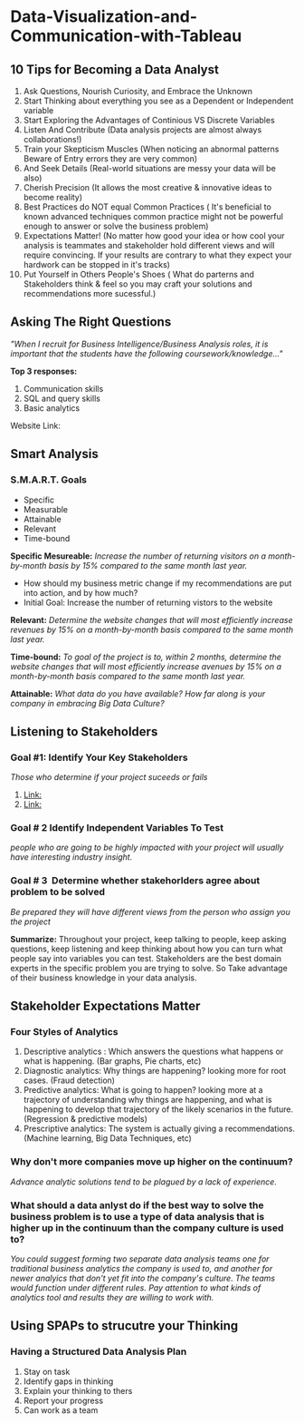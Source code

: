 # Data-Visualization-and-Communication-with-Tableau

## 10 Tips for Becoming a Data Analyst
1. Ask Questions, Nourish Curiosity, and Embrace the Unknown
2. Start Thinking about everything you see as a Dependent or Independent variable
3. Start Exploring the Advantages of Continious VS Discrete Variables
4. Listen And Contribute (Data analysis projects are almost always collaborations!)
5. Train your Skepticism Muscles (When noticing an abnormal patterns Beware of Entry errors they are very common) 
6. And Seek Details (Real-world situations are messy your data will be also)
7. Cherish Precision (It allows the most creative & innovative ideas to become reality)
8. Best Practices do NOT equal Common Practices ( It's beneficial to known advanced techniques common practice might not be powerful enough to answer or solve the business problem)
9. Expectations Matter! (No matter how good your idea or how cool your analysis is teammates and stakeholder hold different views and will require convincing. If your results are contrary to what they expect your hardwork can be stopped in it's tracks)
10. Put Yourself in Others People's Shoes ( What do parterns and Stakeholders think & feel so you may craft your solutions and recommendations more sucessful.)

## Asking The Right Questions
*"When I recruit for Business Intelligence/Business Analysis roles, it is important that the students have the following coursework/knowledge..."*

**Top 3 responses:**
1. Communication skills
2. SQL and query skills
3. Basic analytics

Website Link:

## Smart Analysis

### S.M.A.R.T. Goals
* Specific
* Measurable
* Attainable
* Relevant
* Time-bound

**Specific Mesureable:** *Increase the number of returning visitors on a month-by-month basis by 15% compared to the same month last year.*
* How should my business metric change if my recommendations are put into action, and by how much?
* Initial Goal: Increase the number of returning vistors to the website

**Relevant:**
*Determine the website changes that will most efficiently increase revenues by 15% on a month-by-month basis compared to the same month last year.*

**Time-bound:**
*To goal of the project is to, within 2 months, determine the website changes that will most efficiently increase avenues by 15% on a month-by-month basis compared to the same month last year.*

**Attainable:**
*What data do you have available? How far along is your company in embracing Big Data Culture?*

## Listening to Stakeholders

### Goal #1: Identify Your Key Stakeholders 
*Those who determine if your project suceeds or fails*
1. [Link:](https://hbr.org/2014/03/five-questions-to-identify-key-stakeholders/)
2. [Link:](http://expertbusinessanalyst.com/stakeholder-analysis-and-management/)

### Goal # 2 Identify Independent Variables To Test 
*people who are going to be highly impacted with your project will usually have interesting industry insight.*

### Goal # 3  Determine whether stakehorlders agree about problem to be solved 
*Be prepared they will have different views from the person who assign you the project*

**Summarize:** Throughout your project, keep talking to people, keep asking questions, keep listening and keep thinking about how you can turn what people say into variables you can test. Stakeholders are the best domain experts in the specific problem you are trying to solve. So Take advantage of their business knowledge in your data analysis.

## Stakeholder Expectations Matter

### Four Styles of Analytics 
1. Descriptive analytics : Which answers the questions what happens or what is happening. (Bar graphs, Pie charts, etc)
2. Diagnostic analytics: Why things are happening? looking more for root cases. (Fraud detection)
3. Predictive analytics: What is going to happen? looking more at a trajectory of understanding why things are happening, and what is happening to develop that trajectory of the likely scenarios in the future. (Regression & predictive models)
4. Prescriptive analytics: The system is actually giving a recommendations. (Machine learning, Big Data Techniques, etc)

### Why don't more companies move up higher on the continuum? 
*Advance analytic solutions tend to be plagued by a lack of experience.*

### What should a data anlyst do if the best way to solve the business problem is to use a type of data analysis that is higher up in the continuum than the company culture is used to?
*You could suggest forming two separate data analysis teams one for traditional business analytics the company is used to, and another for newer analyics that don't yet fit into the company's culture. The teams would function under different rules. Pay attention to what kinds of analytics tool and results they are willing to work with.*

## Using SPAPs to strucutre your Thinking

### Having a Structured Data Analysis Plan

1. Stay on task
2. Identify gaps in thinking
3. Explain your thinking to thers
4. Report your progress 
5. Can work as a team

